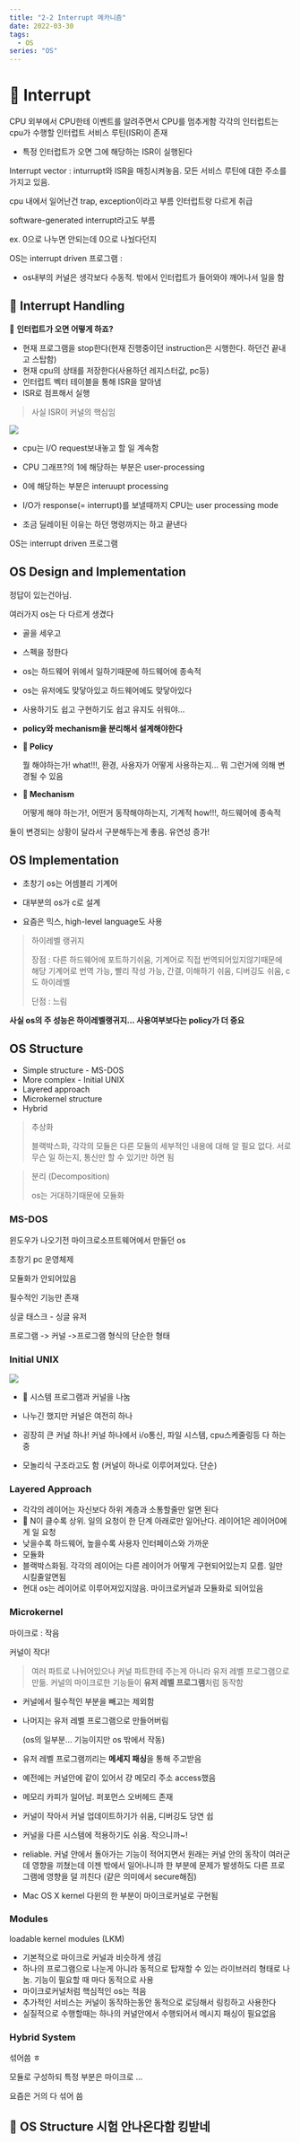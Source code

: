 ```yaml
---
title: "2-2 Interrupt 메카니즘"
date: 2022-03-30
tags:
  - OS
series: "OS"
---
```


# 📌 Interrupt

CPU 외부에서 CPU한테 이벤트를 알려주면서 CPU를 멈추게함
각각의 인터럽트는 cpu가 수행할 인터럽트 서비스 루틴(ISR)이 존재

* 특정 인터럽트가 오면 그에 해당하는 ISR이 실행된다

Interrupt vector : inturrupt와 ISR을 매칭시켜놓음. 모든 서비스 루틴에 대한 주소를 가지고 있음.

cpu 내에서 일어난건 trap, exception이라고 부름 인터럽트랑 다르게 취급

software-generated interrupt라고도 부름

ex. 0으로 나누면 안되는데 0으로 나눴다던지

 OS는 interrupt driven 프로그램 :

* os내부의 커널은 생각보다 수동적. 밖에서 인터럽트가 들어와야 깨어나서 일을 함



## 📌 Interrupt Handling

📌 **인터럽트가 오면 어떻게 하죠?**

* 현재 프로그램을 stop한다(현재 진행중이던 instruction은 시행한다. 하던건 끝내고 스탑함)
* 현재 cpu의 상태를 저장한다(사용하던 레지스터값, pc등)
* 인터럽트 벡터 테이블을 통해 ISR을 알아냄
* ISR로 점프해서 실행

> 사실 ISR이 커널의 핵심임



![](./timeline.png)

* cpu는 I/O request보내놓고 할 일 계속함

* CPU 그래프?의 1에 해당하는 부분은 user-processing
* 0에 해당하는 부분은 interuupt processing

* I/O가 response(= interrupt)를 보낼때까지 CPU는 user processing mode
* 조금 딜레이된 이유는 하던 명령까지는 하고 끝낸다

OS는 interrupt driven 프로그램



## OS Design and Implementation

정답이 있는건아님.

여러가지 os는 다 다르게 생겼다

* 골을 세우고
* 스펙을 정한다

* os는 하드웨어 위에서 일하기때문에 하드웨어에 종속적
* os는 유저에도 맞닿아있고 하드웨어에도 맞닿아있다
* 사용하기도 쉽고 구현하기도 쉽고 유지도 쉬워야...
* **policy와 mechanism을 분리해서 설계해야한다**



* **📌 Policy** 

  뭘 해야하는가! what!!!, 환경, 사용자가 어떻게 사용하는지... 뭐 그런거에 의해 변경될 수 있음

  

* **📌 Mechanism**

  어떻게 해야 하는가!, 어떤거 동작해야하는지, 기계적 how!!!, 하드웨어에 종속적



둘이 변경되는 상황이 달라서 구분해두는게 좋음. 유연성 증가!



## OS Implementation

* 초창기 os는 어셈블리 기계어

* 대부분의 os가 c로 설계
* 요즘은 믹스, high-level language도 사용

> 하이레벨 랭귀지 
>
> 장점 : 다른 하드웨어에 포트하기쉬움, 기계어로 직접 번역되어있지않기때문에 해당 기계어로 번역 가능, 빨리 작성 가능, 간결, 이해하기 쉬움, 디버깅도 쉬움, c도 하이레벨
>
> 단점 : 느림

**사실 os의 주 성능은 하이레벨랭귀지... 사용여부보다는 policy가 더 중요**



## OS Structure

* Simple structure - MS-DOS
* More complex - Initial UNIX
* Layered approach
* Microkernel structure 
* Hybrid



> 추상화 
>
> 블랙박스화, 각각의 모듈은 다른 모듈의 세부적인 내용에 대해 알 필요 없다. 서로 무슨 일 하는지, 통신만 할 수 있기만 하면 됨



> 분리 (Decomposition)
>
> os는 거대하기때문에 모듈화



### MS-DOS

윈도우가 나오기전 마이크로소프트웨어에서 만들던 os

초창기 pc 운영체제

모듈화가 안되어있음

필수적인 기능만 존재

싱글 태스크 - 싱글 유저

프로그램 -> 커널 ->프로그램 형식의 단순한 형태



### Initial UNIX

![](./unix.png)

* 📌 시스템 프로그램과 커널을 나눔

* 나누긴 했지만 커널은 여전히 하나
* 굉장히 큰 커널 하나! 커널 하나에서 i/o통신, 파일 시스템, cpu스케줄링등 다 하는 중
* 모놀리식 구조라고도 함 (커널이 하나로 이루어져있다. 단순)



### Layered Approach

* 각각의 레이어는 자신보다 하위 계층과 소통할줄만 알면 된다
* 📌 N이 클수록 상위. 일의 요청이 한 단계 아래로만 일어난다. 레이어1은 레이어0에게 일 요청
* 낮을수록 하드웨어, 높을수록 사용자 인터페이스와 가까운
* 모듈화
* 블랙박스화됨. 각각의 레이어는 다른 레이어가 어떻게 구현되어있는지 모름. 일만 시킬줄알면됨
* 현대 os는 레이어로 이루어져있지않음. 마이크로커널과 모듈화로 되어있음



### Microkernel

마이크로 : 작음

커널이 작다!

> 여러 파트로 나뉘어있으나 커널 파트한테 주는게 아니라 유저 레벨 프로그램으로 만듦. 커널의 마이크로한 기능들이 **유저 레벨 프로그램**처럼 동작함

* 커널에서 필수적인 부분을 빼고는 제외함

* 나머지는 유저 레벨 프로그램으로 만들어버림 

  (os의 일부분... 기능이지만 os 밖에서 작동)

* 유저 레벨 프로그램끼리는 **메세지 패싱**을 통해 주고받음

* 예전에는 커널안에 같이 있어서 걍 메모리 주소 access했음

* 메모리 카피가 일어남. 퍼포먼스 오버헤드 존재

* 커널이 작아서 커널 업데이트하기가 쉬움, 디버깅도 당연 쉽

* 커널을 다른 시스템에 적용하기도 쉬움. 작으니까~!

* reliable. 커널 안에서 돌아가는 기능이 적어지면서 원래는 커널 안의 동작이 여러군데 영향을 끼쳤는데 이젠 밖에서 일어나니까 한 부분에 문제가 발생하도 다른 프로그램에 영향을 덜 끼친다 (같은 의미에서 secure해짐)

* Mac OS X kernel 다윈의 한 부분이 마이크로커널로 구현됨



### Modules

loadable kernel modules (LKM)

* 기본적으로 마이크로 커널과 비슷하게 생김
* 하나의 프로그램으로 나눈게 아니라 동적으로 탑재할 수 있는 라이브러리 형태로 나눔. 기능이 필요할 때 마다 동적으로 사용
* 마이크로커널처럼 핵심적인 os는 적음
* 추가적인 서비스는 커널이 동작하는동안 동적으로 로딩해서 링킹하고 사용한다
* 실질적으로 수행할때는 하나의 커널안에서 수행되어서 메시지 패싱이 필요없음



### Hybrid System

섞어씀 ㅎ

모듈로 구성하되 특정 부분은 마이크로 ...

요즘은 거의 다 섞어 씀

## 📌 OS Structure 시험 안나온다함 킹받네
